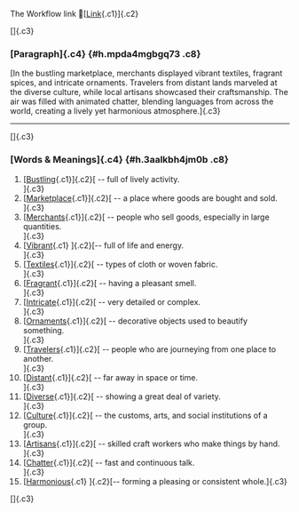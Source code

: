 The Workflow link
👏[[Link](https://www.google.com/url?q=http://www.google.com&sa=D&source=editors&ust=1761367910000654&usg=AOvVaw30RkiYLBXIGpnvLQFbaUTP){.c1}]{.c2}

[]{.c3}

### [Paragraph]{.c4} {#h.mpda4mgbgq73 .c8}

[In the bustling marketplace, merchants displayed vibrant textiles,
fragrant spices, and intricate ornaments. Travelers from distant lands
marveled at the diverse culture, while local artisans showcased their
craftsmanship. The air was filled with animated chatter, blending
languages from across the world, creating a lively yet harmonious
atmosphere.]{.c3}

------------------------------------------------------------------------

[]{.c3}

### [Words & Meanings]{.c4} {#h.3aalkbh4jm0b .c8}

1.  [[Bustling](https://www.google.com/url?q=http://www.google.com&sa=D&source=editors&ust=1761367910001644&usg=AOvVaw2uA6YvMNO5DjFRXR5h36Zt){.c1}]{.c2}[ --
    full of lively activity.\
    ]{.c3}
2.  [[Marketplace](https://www.google.com/url?q=http://www.google.com&sa=D&source=editors&ust=1761367910001859&usg=AOvVaw0ZP9zHhKbiRzDIhnFLb-wH){.c1}]{.c2}[ --
    a place where goods are bought and sold.\
    ]{.c3}
3.  [[Merchants](https://www.google.com/url?q=http://www.google.com&sa=D&source=editors&ust=1761367910002053&usg=AOvVaw1ZhhoY6m3dkCWaKPxdmjQ2){.c1}]{.c2}[ --
    people who sell goods, especially in large quantities.\
    ]{.c3}
4.  [[Vibrant](https://www.google.com/url?q=http://www.google.com&sa=D&source=editors&ust=1761367910002268&usg=AOvVaw24m4HUOv_yj7h2YDr4TGyE){.c1}
    ]{.c2}[-- full of life and energy.\
    ]{.c3}
5.  [[Textiles](https://www.google.com/url?q=http://www.google.com&sa=D&source=editors&ust=1761367910002433&usg=AOvVaw2yj4KDa5lp6-nnW_3ZMUBW){.c1}]{.c2}[ --
    types of cloth or woven fabric.\
    ]{.c3}
6.  [[Fragrant](https://www.google.com/url?q=http://www.google.com&sa=D&source=editors&ust=1761367910002599&usg=AOvVaw1IeyrXynMEZnhol5tGWsro){.c1}]{.c2}[ --
    having a pleasant smell.\
    ]{.c3}
7.  [[Intricate](https://www.google.com/url?q=http://www.google.com&sa=D&source=editors&ust=1761367910002811&usg=AOvVaw02YEZTAIS_cEEybeUQfMfE){.c1}]{.c2}[ --
    very detailed or complex.\
    ]{.c3}
8.  [[Ornaments](https://www.google.com/url?q=http://www.google.com&sa=D&source=editors&ust=1761367910003020&usg=AOvVaw34jeRmSgTUUZo3q2DVKW5-){.c1}]{.c2}[ --
    decorative objects used to beautify something.\
    ]{.c3}
9.  [[Travelers](https://www.google.com/url?q=http://www.google.com&sa=D&source=editors&ust=1761367910003273&usg=AOvVaw338H14Ixha8QqsCHbYKhLX){.c1}]{.c2}[ --
    people who are journeying from one place to another.\
    ]{.c3}
10. [[Distant](https://www.google.com/url?q=http://www.google.com&sa=D&source=editors&ust=1761367910003565&usg=AOvVaw3Oug_u8zuF4kbotjsHdIjM){.c1}]{.c2}[ --
    far away in space or time.\
    ]{.c3}
11. [[Diverse](https://www.google.com/url?q=http://www.google.com&sa=D&source=editors&ust=1761367910003803&usg=AOvVaw3_R-Cis1v1d-zI9xhQTfv9){.c1}]{.c2}[ --
    showing a great deal of variety.\
    ]{.c3}
12. [[Culture](https://www.google.com/url?q=http://www.google.com&sa=D&source=editors&ust=1761367910003990&usg=AOvVaw1xiFFGjAJqEF6y25S3Im4s){.c1}]{.c2}[ --
    the customs, arts, and social institutions of a group.\
    ]{.c3}
13. [[Artisans](https://www.google.com/url?q=http://www.google.com&sa=D&source=editors&ust=1761367910004233&usg=AOvVaw08BEFUuHKsaFj53uExlva1){.c1}]{.c2}[ --
    skilled craft workers who make things by hand.\
    ]{.c3}
14. [[Chatter](https://www.google.com/url?q=http://www.google.com&sa=D&source=editors&ust=1761367910004426&usg=AOvVaw2LWfCI-oiuJADKZaYAgJVK){.c1}]{.c2}[ --
    fast and continuous talk.\
    ]{.c3}
15. [[Harmonious](https://www.google.com/url?q=http://www.google.com&sa=D&source=editors&ust=1761367910004595&usg=AOvVaw00CaSIgSFk6idcESREweLN){.c1}
    ]{.c2}[-- forming a pleasing or consistent whole.]{.c3}

[]{.c3}
